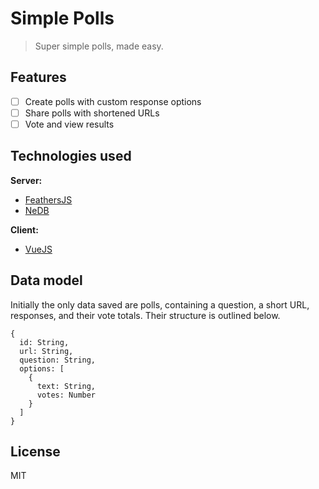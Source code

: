 # Simple Polls
> Super simple polls, made easy.

## Features

  - [ ] Create polls with custom response options
  - [ ] Share polls with shortened URLs
  - [ ] Vote and view results

## Technologies used

**Server:**
  - [FeathersJS](http://feathersjs.com/)
  - [NeDB](https://github.com/louischatriot/nedb)

**Client:**
  - [VueJS](http://vuejs.org/)

## Data model

Initially the only data saved are polls, containing a question, a short URL, responses, and their vote totals. Their structure is outlined below.

```
{
  id: String,
  url: String,
  question: String,
  options: [
    {
      text: String,
      votes: Number
    }
  ]
}
```

## License

MIT
